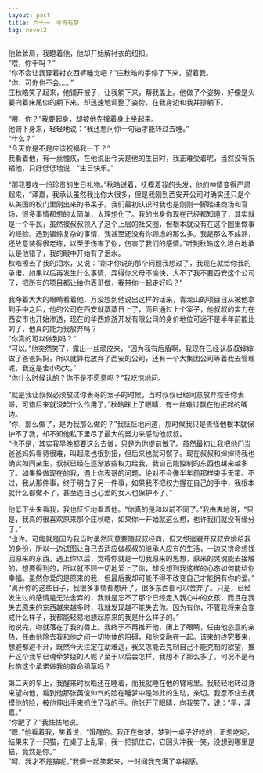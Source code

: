 ```yaml
---
layout: post
title: 六十一　今宵有梦
tag: novel2
---
```


他耸耸肩，我瞪着他，他却开始解衬衣的纽扣。<br />
“喂，你干吗？”<br />
“你不会让我穿着衬衣西裤睡觉吧？”庄秋皓的手停了下来，望着我。<br />
“你，可你也不会……”<br />
庄秋皓笑了起来，他铺开被子，让我躺下来，帮我盖上。他做了个姿势，好像是头要向着床尾似的躺下来，却迅速地调整了姿势，在我身边和我并排躺下。

“喂，你？”我要起身，却被他先撑着身上坐起来。<br />
他俯下身来，轻轻地说：“我还想问你一句话才能转过去睡。”<br />
“什么？”<br />
“今天你是不是应该祝福我一下？”<br />
我看着他，有一丝愧疚，在他说出今天是他的生日时，我正难受着呢，当然没有祝福他，只好低低地说：“生日快乐。”

 “那我要收一份珍贵的生日礼物。”秋皓说着，抚摸着我的头发，他的神情变得严肃起来，“泽嘉，我承认虽然我比你大很多，但是我刚到西安开公司时确实还只是个从美国的校门里刚出来的书呆子。我们最初认识时我也是刚刚一脚踏进商场和官场，很多事情都想的太简单，太理想化了。我的出身你现在已经都知道了，其实就是一个平民，虽然被叔叔领入了这个上层的社交圈，但根本就没有在这个圈里做事的经验。遇到错综复杂的事情，我甚至还没有你顾虑的那么多。我是那么不成熟，还故意装得很老练，以至于伤害了你，伤害了我们的感情。”听到秋皓这么坦白地承认是他错了，我的眼中开始有了泪水。<br />
秋皓擦去了我的泪水，又说：“刚才你说的那个问题我想过了，我现在就给你我的承诺，如果以后再发生什么事情，弄得你父母不愉快，大不了我不要西安这个公司了，把所有的项目都让给你表哥做，我带你一起走好吗？”

我睁着大大的眼睛看着他，万没想到他说出这样的话来，青龙山的项目自从被他拿到手中之后，他的公司在西安就蒸蒸日上了，而且通过上个案子，他叔叔的实力在西安市也开始渗透，现在的华西旅游开发有限公司的身价地位可远不是半年前能比的了，他真的能为我放弃吗？<br />
“你真的可以做到吗？”<br />
“可以。”他突然笑了，露出一丝顽皮来，“因为我有后盾啊，我现在已经认叔叔婶婶做了爸爸妈妈，所以就算我放弃了西安的公司，还有一个大集团公司等着我去管理呢，我这是舍小取大。”<br />
“你什么时候认的？你不是不愿意吗？”我吃惊地问。

“就是我让叔叔必须放过你表哥的案子的时候，当时叔叔已经同意放弃控告你表哥，可惜后来就没起什么作用了。”秋皓眯上了眼睛，有一丝难过飘在他抿起的嘴边。<br />
“你，那么做了，是为我那么做的？”我怔怔地问道，那时候我只是责怪他根本就保护不了我，却不知他私下里尽了最大的努力来感动他叔叔。<br />
“也不是，其实我早晚都要这么去做，只是为你提前做了。虽然最初让我把他们当爸爸妈妈看待很难，叫起来也很别扭，但后来也就习惯了。现在叔叔和婶婶待我也确实如同亲生，叔叔已经在逐渐放些权力给我，我自己能控制的东西也越来越多了。如果换做现在的我，遇上你表哥的问题，绝对不会像半年前那样束手无策。不过，我从那件事，终于明白了另一件事，如果我不把权力握在自己的手中，我根本就什么都做不了，甚至连自己心爱的女人也保护不了。”

他低下头来看我，我也怔怔地看着他。“你真的是和以前不同了。”我由衷地说，“只是，我真的很喜欢原来那个庄秋皓，如果你一开始就这么想，也许我们就没有缘分了。”<br />
“也许。可能就是因为我当时虽然同意要随叔叔经商，但又想逃避开叔叔安排给我的身份，所以一边试图让自己去适应做叔叔的继承人应有的生活，一边又拚命想找回原来的东西。遇上你以后，觉得你就是一切我原来的思想，原来的灵魂能去接触的，想要得到的，所以就不顾一切地爱上了你，却没想到我这样的心态如何能给你幸福。虽然你爱的是原来的我，但最后我却可能不得不改变自己才能拥有你的爱。”<br />
“离开你的这些日子，我很多事情都想开了，很多东西都可以舍弃了。只是，已经发生过的感情是无法舍弃的，我就是忘不了那个已经走入我心中的女孩，而且在我失去原来的东西越来越多时，我就发现越不能失去你。因为有你，不管我将来会变成什么样子，我都能轻易地想起原来的我是什么样子的。”<br />
他说完，吻就落在了我的唇上。我终于不再推开他，闭上了眼睛，任由他恣意的亲热，任由他除去我和他之间一切物体的阻碍，和他交融在一起。该来的终究要来，想避都避不开，既然今天注定在劫难逃，我又怎能去克制自己不能克制的欲望，推开这个我早已魂牵梦绕的人呢？至于以后会怎样，我想不了那么多了，何况不是有秋皓这个承诺做我的救命稻草吗？

第二天的早上，我醒来时秋皓还在睡着，而我就睡在他的臂弯里。我轻轻地转过身来望向他，看到他那张英俊帅气的脸在睡梦中是如此的生动，亲切。我忍不住去抚摸他的脸，被他伸出手来抓住了我的手。他张开了眼睛，向我笑了，说：“早，泽嘉。”<br />
“你醒了？”我怯怯地说。<br />
“嗯，”他看着我，笑着说，“饿醒的。我正在做梦，梦到一桌子好吃的，正想吃呢，结果来了一只猫，在桌子上乱窜，我一把抓住它，它回头冲我一笑，没想到哪里是猫，竟然是你。”<br />
“呵，我才不是猫呢。”我俩一起笑起来，一时间我充满了幸福感。
